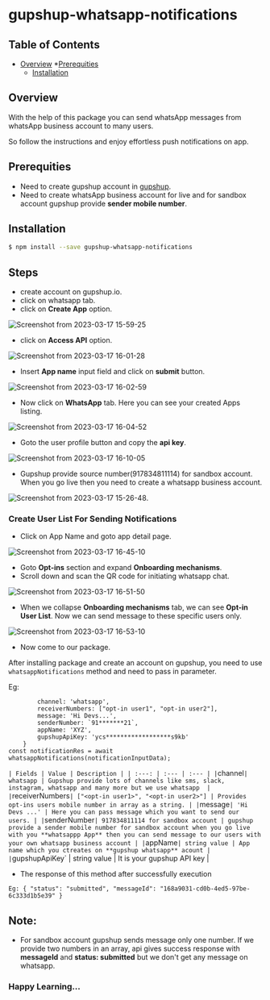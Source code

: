 # gupshup-whatsapp-notifications

## Table of Contents
* [Overview](#overview)
 *[Prerequities](#prerequities)
  * [Installation](#installation)

 ## Overview
With the help of this package you can send whatsApp messages from whatsApp business account to many users.

So follow the instructions and enjoy effortless push notifications on app.


## Prerequities
* Need to create gupshup account in [gupshup](gupshup.io).
* Need to create whatsApp business account for live and for sandbox account gupshup provide **sender mobile number**. 

## Installation

```bash
$ npm install --save gupshup-whatsapp-notifications
```
## Steps
* create account on gupshup.io.
* click on whatsapp tab.
* click on **Create App** option.

![Screenshot from 2023-03-17 15-59-25](https://user-images.githubusercontent.com/96247196/225879904-7c8a2bed-77f8-4492-a53d-e0e912d67ae3.png)

* click on **Access API** option.

![Screenshot from 2023-03-17 16-01-28](https://user-images.githubusercontent.com/96247196/225880313-258d07fb-5642-4d85-98c2-858c282c5865.png)

* Insert **App name** input field and click on **submit** button.

![Screenshot from 2023-03-17 16-02-59](https://user-images.githubusercontent.com/96247196/225880804-696a9f2a-d5b5-411f-a013-ea406025cd41.png)

* Now click on **WhatsApp** tab. Here you can see your created Apps listing.

![Screenshot from 2023-03-17 16-04-52](https://user-images.githubusercontent.com/96247196/225883142-3c581031-233b-4c79-ad17-948c39448d3d.png)

* Goto the user profile button and copy the **api key**.

![Screenshot from 2023-03-17 16-10-05](https://user-images.githubusercontent.com/96247196/225883584-2d7ac55b-6f5c-48c2-8613-e4b4e2722e19.png)


* Gupshup provide source number(917834811114) for sandbox account. When you go live then you need to create a whatsapp business account.


![Screenshot from 2023-03-17 15-26-48](https://user-images.githubusercontent.com/96247196/225886581-3657015c-0bf5-4187-8044-a87096090d96.png).

### Create User List For Sending Notifications

* Click on App Name and goto app detail page.

![Screenshot from 2023-03-17 16-45-10](https://user-images.githubusercontent.com/96247196/225889872-a968e6b1-6d6c-4b7f-981c-f4b6e370923f.png)

* Goto **Opt-ins** section and expand **Onboarding mechanisms**.
* Scroll down and scan the QR code for initiating whatsapp chat.

![Screenshot from 2023-03-17 16-51-50](https://user-images.githubusercontent.com/96247196/225890995-7f5f6e47-7b33-4a36-b168-391f45be17ec.png)

* When we collapse **Onboarding mechanisms** tab, we can see **Opt-in User List**. Now we can send message to these specific users only.

![Screenshot from 2023-03-17 16-53-10](https://user-images.githubusercontent.com/96247196/225893606-d64ea6c9-223c-4176-b970-df7b004505fa.png)

* Now come to our package.

After installing package and create an account on gupshup, you need to use `whatsappNotifications` method and need to pass in parameter.

Eg:
```const **notificationInputData** = {
        channel: 'whatsapp',
        receiverNumbers: ["opt-in user1", "opt-in user2"],
        message: 'Hi Devs...',
        senderNumber: `91*******21`,
        appName: 'XYZ',
        gupshupApiKey: 'ycs******************s9kb'
    }
const notificationRes = await whatsappNotifications(notificationInputData);
```
`
| Fields | Value | Description |
| :---: | :--- | :--- |
| `channel` | whatsapp | Gupshup provide lots of channels like sms, slack, instagram, whatsapp and many more but we use whatsapp  |
| `receiverNumbers` | ["<opt-in user1>", "<opt-in user2>"] | Provides opt-ins users mobile number in array as a string. |
| `message` | 'Hi Devs ...' | Here you can pass message which you want to send our users. |
| `senderNumber` | 917834811114 for sandbox account | gupshup provide a sender mobile number for sandbox account when you go live with you **whatsappp App** then you can send message to our users with your own whatsapp business account |
| `appName` | string value | App name which you ctreates on **gupshup whatsapp** acount |
| `gupshupApiKey` | string value | It is your gupshup API key |


* The response of this method after successfully execution

`Eg:
{
    "status": "submitted",
    "messageId": "168a9031-cd0b-4ed5-97be-6c333d1b5e39"
}
`
## Note:
* For sandbox account gupshup sends message only one number. If we provide two numbers in an array, api gives success response with **messageId** and **status: submitted** but we don't get any message on whatsapp.


### Happy Learning...
